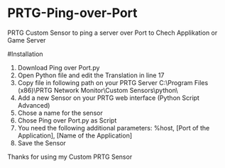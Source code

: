 # PRTG-Ping-over-Port
PRTG Custom Sensor to ping a server over Port to Chech Applikation or Game Server 

#Installation 

1. Download Ping over Port.py
2. Open Python file and edit the Translation in line 17
3. Copy file in following path on your PRTG Server C:\Program Files (x86)\PRTG Network Monitor\Custom Sensors\python\
4. Add a new Sensor on your PRTG web interface (Python Script Advanced)
5. Chose a name for the sensor
6. Chose Ping over Port.py as Script
7. You need the following additional parameters: %host, [Port of the Application], [Name of the Application]
8. Save the Sensor 

Thanks for using my Custom PRTG Sensor 
